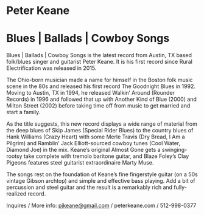 # Peter Keane
# Blues | Ballads | Cowboy Songs


Blues | Ballads | Cowboy Songs is the latest record from Austin, TX based folk/blues singer and guitarist Peter Keane.  It is his first record since Rural Electrification was released in 2015.  

The Ohio-born musician made a name for himself in the Boston folk music scene in the 80s and released his first record The Goodnight Blues in 1992.  Moving to Austin, TX in 1994, he released Walkin’ Around (Rounder Records) in 1996 and followed that up with Another Kind of Blue (2000) and Milton Street (2002) before taking time off from music to get married and start a family.

As the title suggests, this new record displays a wide range of material from the deep blues of Skip James (Special Rider Blues) to the country blues of Hank Williams (Crazy Heart) with some Merle Travis (Dry Bread, I Am a Pilgrim) and Ramblin’ Jack Elliott-sourced cowboy tunes (Cool Water, Diamond Joe) in the mix. Keane’s original Almost Gone gets a swinging-rootsy take complete with tremolo baritone guitar, and Blaze Foley’s Clay Pigeons features steel guitarist extraordinaire Marty Muse.

The songs rest on the foundation of Keane’s fine fingerstyle guitar (on a 50s vintage Gibson archtop) and simple and effective bass playing. Add a bit of percussion and steel guitar and the result is a remarkably rich and fully-realized record.


Inquires / More info: pjkeane@gmail.com / peterkeane.com / 512-998-0377
